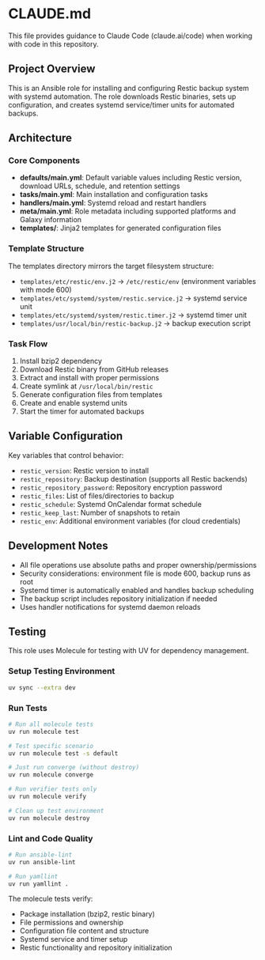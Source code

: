 # CLAUDE.md

This file provides guidance to Claude Code (claude.ai/code) when working with code in this repository.

## Project Overview

This is an Ansible role for installing and configuring Restic backup system with systemd automation. The role downloads Restic binaries, sets up configuration, and creates systemd service/timer units for automated backups.

## Architecture

### Core Components

- **defaults/main.yml**: Default variable values including Restic version, download URLs, schedule, and retention settings
- **tasks/main.yml**: Main installation and configuration tasks
- **handlers/main.yml**: Systemd reload and restart handlers
- **meta/main.yml**: Role metadata including supported platforms and Galaxy information
- **templates/**: Jinja2 templates for generated configuration files

### Template Structure

The templates directory mirrors the target filesystem structure:
- `templates/etc/restic/env.j2` → `/etc/restic/env` (environment variables with mode 600)
- `templates/etc/systemd/system/restic.service.j2` → systemd service unit
- `templates/etc/systemd/system/restic.timer.j2` → systemd timer unit
- `templates/usr/local/bin/restic-backup.j2` → backup execution script

### Task Flow

1. Install bzip2 dependency
2. Download Restic binary from GitHub releases
3. Extract and install with proper permissions
4. Create symlink at `/usr/local/bin/restic`
5. Generate configuration files from templates
6. Create and enable systemd units
7. Start the timer for automated backups

## Variable Configuration

Key variables that control behavior:
- `restic_version`: Restic version to install
- `restic_repository`: Backup destination (supports all Restic backends)
- `restic_repository_password`: Repository encryption password
- `restic_files`: List of files/directories to backup
- `restic_schedule`: Systemd OnCalendar format schedule
- `restic_keep_last`: Number of snapshots to retain
- `restic_env`: Additional environment variables (for cloud credentials)

## Development Notes

- All file operations use absolute paths and proper ownership/permissions
- Security considerations: environment file is mode 600, backup runs as root
- Systemd timer is automatically enabled and handles backup scheduling
- The backup script includes repository initialization if needed
- Uses handler notifications for systemd daemon reloads

## Testing

This role uses Molecule for testing with UV for dependency management.

### Setup Testing Environment
```bash
uv sync --extra dev
```

### Run Tests
```bash
# Run all molecule tests
uv run molecule test

# Test specific scenario
uv run molecule test -s default

# Just run converge (without destroy)
uv run molecule converge

# Run verifier tests only
uv run molecule verify

# Clean up test environment
uv run molecule destroy
```

### Lint and Code Quality
```bash
# Run ansible-lint
uv run ansible-lint

# Run yamllint
uv run yamllint .
```

The molecule tests verify:
- Package installation (bzip2, restic binary)
- File permissions and ownership
- Configuration file content and structure  
- Systemd service and timer setup
- Restic functionality and repository initialization